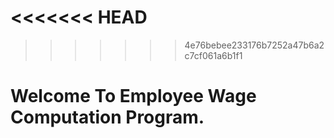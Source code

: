 <<<<<<< HEAD
=======

>>>>>>> 4e76bebee233176b7252a47b6a2c7cf061a6b1f1
# Welcome To Employee Wage Computation Program.
